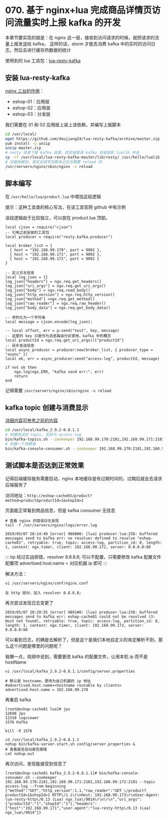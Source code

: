 # 070. 基于 nginx+lua 完成商品详情页访问流量实时上报 kafka 的开发

本章节要实现的就是：在 nginx 这一层，接收到访问请求的时候，就把请求的流量上报发送给 kafka，
这样的话，storm 才能去消费 kafka 中的实时的访问日志，然后去进行缓存热数据的统计

使用到的 lua 工具包：[lua-resty-kafka](https://github.com/doujiang24/lua-resty-kafka)

## 安装 lua-resty-kafka

[nginx 三台的作用](053.md)：

- eshop-01：应用层
- eshop-02：应用层
- eshop-03：分发层

我们需要在 01 和 02 应用层上装上该依赖，并编写上报脚本

```bash
cd /usr/local/
wget https://github.com/doujiang24/lua-resty-kafka/archive/master.zip
yum install -y unzip
unzip master.zip
# resty 目录下是 kafka 目录，其实就是讲 kafka 目录放到 lualib 中去
cp -rf /usr/local/lua-resty-kafka-master/lib/resty/ /usr/hello/lualib
# 加载依赖包，其实后续写完脚本之后也需要 reload 的
/usr/servers/nginx/sbin/nginx -s reload
```

## 脚本编写

在 `/usr/hello/lua/product.lua` 中增加这段逻辑

提示：这种工具类的核心写法，在该工具官网 github 中有示例

该段逻辑由于比较独立，可以放在 product.lua 顶部。

```
local cjson = require("cjson")
-- 引用之前安装的工具包
local producer = require("resty.kafka.producer")

local broker_list = {
  { host = "192.168.99.170", port = 9092 },  
  { host = "192.168.99.171", port = 9092 },  
  { host = "192.168.99.172", port = 9092 }
}

-- 定义日志信息
local log_json = {}
log_json["headers"] = ngx.req.get_headers()  
log_json["uri_args"] = ngx.req.get_uri_args()  
log_json["body"] = ngx.req.read_body()  
log_json["http_version"] = ngx.req.http_version()  
log_json["method"] =ngx.req.get_method()
log_json["raw_reader"] = ngx.req.raw_header()  
log_json["body_data"] = ngx.req.get_body_data()

-- 序列化为一个字符串
local message = cjson.encode(log_json);  

-- local offset, err = p:send("test", key, message)
-- 这里的 key 只是作为消息路由分区使用，kafka 中的概念
local productId = ngx.req.get_uri_args()["productId"]
-- 异步发送信息
local async_producer = producer:new(broker_list, { producer_type = "async" })   
local ok, err = async_producer:send("access-log", productId, message)  

if not ok then  
    ngx.log(ngx.ERR, "kafka send err:", err)  
    return  
end
```

记得需要 `/usr/servers/nginx/sbin/nginx -s reload`

## kafka topic 创建与消费显示

[详细内容可参考之前的内容](049.md#kafka-集群)

```bash
cd /usr/local/kafka_2.9.2-0.8.1.1
# 创建测试的 topic，名称为 access-log
bin/kafka-topics.sh --zookeeper 192.168.99.170:2181,192.168.99.171:2181,192.168.99.172:2181 --topic access-log --replication-factor 1 --partitions 1 --create
# 创建一个消费者
bin/kafka-console-consumer.sh --zookeeper 192.168.99.170:2181,192.168.99.171:2181,192.168.99.172:2181 --topic access-log --from-beginning
```

## 测试脚本是否达到正常效果
记得后端缓存服务需要启动，nginx 本地缓存是有过期时间的，过期后就会去请求后端服务了

访问地址：`http://eshop-cache03/product?method=product&productId=1&shopId=1`

页面能正常看到商品信息，但是 kafka consumer 无信息

```
# 查看 nginx 的错误日志发现
tail -f /usr/servers/nginx/logs/error.log

2019/05/07 20:14:49 [error] 9888#0: [lua] producer.lua:258: buffered messages send to kafka err: no resolver defined to resolve "eshop-cache01", retryable: true, topic: access-log, partition_id: 0, length: 1, context: ngx.timer, client: 192.168.99.172, server: 0.0.0.0:80

```

::: tip
经过实战排错，resolver 8.8.8.8; 可以不配置，只需要修改 kafka 配置文件配置项 advertised.host.name = 对应机器 ip 即可
:::

解决方法：

```
vi /usr/servers/nginx/conf/nginx.conf

在 http 部分，加入 resolver 8.8.8.8;
```

再次尝试发现日志变更了

```
2019/05/07 20:20:55 [error] 9891#0: [lua] producer.lua:258: buffered messages send to kafka err: eshop-cache01 could not be resolved (3: Host not found), retryable: true, topic: access-log, partition_id: 0, length: 1, context: ngx.timer, client: 192.168.99.172, server: 0.0.0.0:80
```

可以看到日志，的确是去解析了，但是这个是我们本地自定义的肯定解析不到，那么这个问题是哪里的问题呢？

我懒一点，视频中说到，需要更改 kafka 的配置文件，让用本机 ip 而不是  hostName

```
vi /usr/local/kafka_2.9.2-0.8.1.1/config/server.properties

# 默认是 hostname，更改为自己机器的 ip 地址
#advertised.host.name=<hostname routable by clients>
advertised.host.name = 192.168.99.170
```

再重启 kafka

```
[root@eshop-cache01 lua]# jps
12698 Jps
12310 logviewer
1576 Kafka

kill -9 1576

cd /usr/local/kafka_2.9.2-0.8.1.1
nohup bin/kafka-server-start.sh config/server.properties &
# 查看是否启动是否报错
cat nohup.out
```

再次访问，发现能接受到信息了

```
[root@eshop-cache01 kafka_2.9.2-0.8.1.1]# bin/kafka-console-consumer.sh --zookeeper 192.168.99.170:2181,192.168.99.171:2181,192.168.99.172:2181 --topic access-log --from-beginning
{"method":"GET","http_version":1.1,"raw_reader":"GET \/product?productId=1&shopId=1 HTTP\/1.1\r\nHost: 192.168.99.171\r\nUser-Agent: lua-resty-http\/0.13 (Lua) ngx_lua\/9014\r\n\r\n","uri_args":{"productId":"1","shopId":"1"},"headers":{"host":"192.168.99.171","user-agent":"lua-resty-http\/0.13 (Lua) ngx_lua\/9014"}}
```
